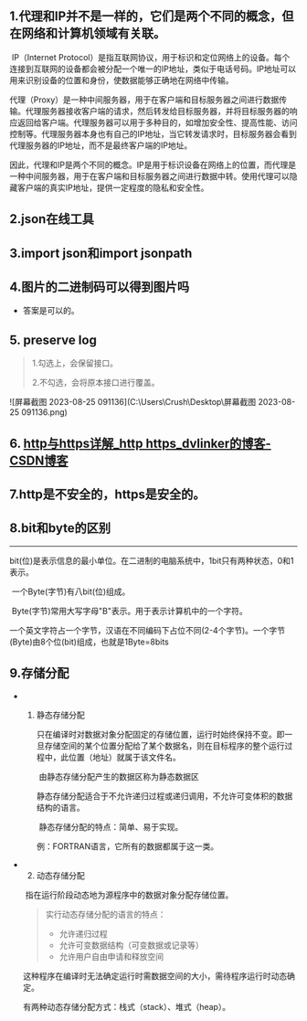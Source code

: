 ## 1.代理和IP并不是一样的，它们是两个不同的概念，但在网络和计算机领域有关联。

​	IP（Internet Protocol）是指互联网协议，用于标识和定位网络上的设备。每个连接到互联网的设备都会被分配一个唯一的IP地址，类似于电话号码。IP地址可以用来识别设备的位置和身份，使数据能够正确地在网络中传输。

​	代理（Proxy）是一种中间服务器，用于在客户端和目标服务器之间进行数据传输。代理服务器接收客户端的请求，然后转发给目标服务器，并将目标服务器的响应返回给客户端。代理服务器可以用于多种目的，如增加安全性、提高性能、访问控制等。代理服务器本身也有自己的IP地址，当它转发请求时，目标服务器会看到代理服务器的IP地址，而不是最终客户端的IP地址。

​	因此，代理和IP是两个不同的概念。IP是用于标识设备在网络上的位置，而代理是一种中间服务器，用于在客户端和目标服务器之间进行数据中转。使用代理可以隐藏客户端的真实IP地址，提供一定程度的隐私和安全性。

## 2.json在线工具

## 3.import json和import jsonpath

## 4.图片的二进制码可以得到图片吗

* 答案是可以的。

## 5. preserve log

> 1.勾选上，会保留接口。
>
> 2.不勾选，会将原本接口进行覆盖。

![屏幕截图 2023-08-25 091136](C:\Users\Crush\Desktop\屏幕截图 2023-08-25 091136.png)

## 6. [http与https详解_http https_dvlinker的博客-CSDN博客](https://blog.csdn.net/chenlycly/article/details/124508620?ops_request_misc=&request_id=&biz_id=102&utm_term=http和https内容详细&utm_medium=distribute.pc_search_result.none-task-blog-2~all~sobaiduweb~default-0-124508620.142^v93^control&spm=1018.2226.3001.4187) 

## 7.http是不安全的，https是安全的。

## 8.bit和byte的区别

---

​	bit(位)是表示信息的最小单位。在二进制的电脑系统中，1bit只有两种状态，0和1表示。

​	一个Byte(字节)有八bit(位)组成。

​	Byte(字节)常用大写字母"B"表示。用于表示计算机中的一个字符。

一个英文字符占一个字节，汉语在不同编码下占位不同(2-4个字节)。一个字节(Byte)由8个位(bit)组成，也就是1Byte=8bits

## 9.存储分配

* 1. 静态存储分配

     ​	只在编译时对数据对象分配固定的存储位置，运行时始终保持不变。即一旦存储空间的某个位置分配给了某个数据名，则在目标程序的整个运行过程中，此位置（地址）就属于该文件名。

     ​	由静态存储分配产生的数据区称为静态数据区

     ​	静态存储分配适合于不允许递归过程或递归调用，不允许可变体积的数据结构的语言。

     ​	静态存储分配的特点：简单、易于实现。

     例：FORTRAN语言，它所有的数据都属于这一类。

* 2. 动态存储分配

  ​	指在运行阶段动态地为源程序中的数据对象分配存储位置。

  > 实行动态存储分配的语言的特点：
  >
  > *  允许递归过程
  > *  允许可变数据结构（可变数据或记录等）
  > *  允许用户自由申请和释放空间

  ​	这种程序在编译时无法确定运行时需数据空间的大小，需待程序运行时动态确定。

  有两种动态存储分配方式：栈式（stack）、堆式（heap）。

  